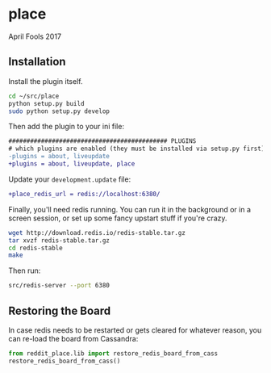 # place

April Fools 2017

## Installation

Install the plugin itself.

```bash
cd ~/src/place
python setup.py build
sudo python setup.py develop
```

Then add the plugin to your ini file:

```diff
############################################ PLUGINS
# which plugins are enabled (they must be installed via setup.py first)
-plugins = about, liveupdate
+plugins = about, liveupdate, place
```

Update your ``development.update`` file:

```diff
+place_redis_url = redis://localhost:6380/
```

Finally, you'll need redis running.  You can run it in the background or in a
screen session, or set up some fancy upstart stuff if you're crazy.

```bash
wget http://download.redis.io/redis-stable.tar.gz
tar xvzf redis-stable.tar.gz
cd redis-stable
make
```

Then run:

```bash
src/redis-server --port 6380
```

## Restoring the Board

In case redis needs to be restarted or gets cleared for whatever reason, you
can re-load the board from Cassandra:

```python
from reddit_place.lib import restore_redis_board_from_cass
restore_redis_board_from_cass()
```
